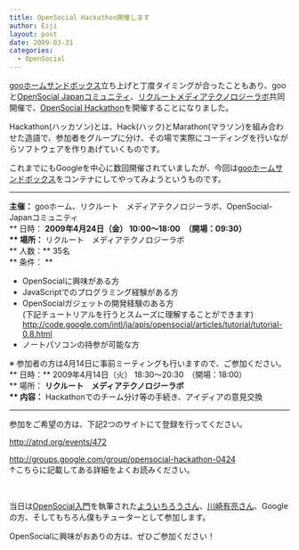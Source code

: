 ```yaml
---
title: OpenSocial Hackathon開催します
author: Eiji
layout: post
date: 2009-03-31
categories:
  - OpenSocial
---
```

<a target="_blank" href="http://developer.home.goo.ne.jp/">gooホームサンドボックス</a>立ち上げと丁度タイミングが合ったこともあり、gooと<a target="_blank" href="http://groups.google.com/group/opensocial-japan">OpenSocial Japanコミュニティ</a>、<a target="_blank" href="http://mtl.recruit.co.jp/">リクルートメディアテクノロジーラボ</a>共同開催で、<a target="_blank" href="http://groups.google.com/group/opensocial-hackathon-0424">OpenSocial Hackathon</a>を開催することになりました。

Hackathon(ハッカソン)とは、Hack(ハック)とMarathon(マラソン)を組み合わせた造語で、参加者をグループに分け、その場で実際にコーディングを行いながらソフトウェアを作りあげていくものです。

これまでにもGoogleを中心に数回開催されていましたが、今回は<a target="_blank" href="http://sandbox.home.goo.ne.jp/">gooホームサンドボックス</a>をコンテナにしてやってみようというものです。

* * *

**主催：** gooホーム、リクルート　メディアテクノロジーラボ、OpenSocial-Japanコミュニティ  
** 日時： **2009年4月24日（金） 10:00〜18:00　（開場：09:30）  
** 場所：** リクルート　メディアテクノロジーラボ  
** 人数：** 35名  
** 条件： **

*   OpenSocialに興味がある方
*   JavaScriptでのプログラミング経験がある方
*   OpenSocialガジェットの開発経験のある方  
    (下記チュートリアルを行うとスムーズに理解することができます)  
    <http://code.google.com/intl/ja/apis/opensocial/articles/tutorial/tutorial-0.8.html>
*   ノートパソコンの持参が可能な方

※ 参加者の方は4月14日に事前ミーティングも行いますので、ご参加ください。  
** 日時：** 2009年4月14日（火） 18:30〜20:30　（開場：18:00）  
** 場所： **リクルート　メディアテクノロジーラボ  
** 内容：** Hackathonでのチーム分け等の手続き、アイディアの意見交換

* * *

参加をご希望の方は、下記2つのサイトにて登録を行ってください。

<a target="_blank" href="http://atnd.org/events/472">http://atnd.org/events/472</a>

<a target="_blank" href="http://groups.google.com/group/opensocial-hackathon-0424">http://groups.google.com/group/opensocial-hackathon-0424</a>  
↑こちらに記載してある詳細をよくお読みください。

 

当日は<a target="_blank" href="http://www.amazon.co.jp/gp/product/4774137480?ie=UTF8&#038;tag=tendersurrender-22&#038;linkCode=as2&#038;camp=247&#038;creative=7399&#038;creativeASIN=4774137480">OpenSocial入門</a>を執筆された<a target="_blank" href="http://www.eisbahn.jp/yoichiro/">よういちろうさん</a>、<a target="_blank" href="http://kawa.net/">川崎有亮さん</a>、Googleの方、そしてもちろん僕もチューターとして参加します。

OpenSocialに興味がおありの方は、ぜひご参加ください！

 
